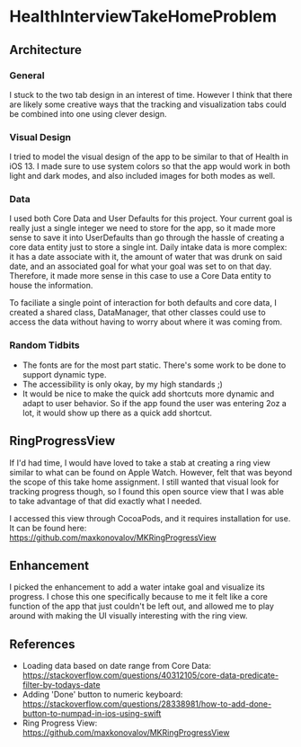 # HealthInterviewTakeHomeProblem

## Architecture

### General
I stuck to the two tab design in an interest of time. However I think that there are likely some creative ways that the tracking and visualization tabs could be combined into one using clever design.

### Visual Design
I tried to model the visual design of the app to be similar to that of Health in iOS 13. I made sure to use system colors so that the app would work in both light and dark modes, and also included images for both modes as well.

### Data
I used both Core Data and User Defaults for this project. Your current goal is really just a single integer we need to store for the app, so it made more sense to save it into UserDefaults than go through the hassle of creating a core data entity just to store a single int. Daily intake data is more complex: it has a date associate with it, the amount of water that was drunk on said date, and an associated goal for what your goal was set to on that day. Therefore, it made more sense in this case to use a Core Data entity to house the information.

To faciliate a single point of interaction for both defaults and core data, I created a shared class, DataManager, that other classes could use to access the data without having to worry about where it was coming from.

### Random Tidbits
* The fonts are for the most part static. There's some work to be done to support dynamic type.
* The accessibility is only okay, by my high standards ;)
* It would be nice to make the quick add shortcuts more dynamic and adapt to user behavior. So if the app found the user was entering 2oz a lot, it would show up there as a quick add shortcut.

## RingProgressView

If I'd had time, I would have loved to take a stab at creating a ring view similar to what can be found on Apple Watch. However, felt that was beyond the scope of this take home assignment. I still wanted that visual look for tracking progress though, so I found this open source view that I was able to take advantage of that did exactly what I needed.

I accessed this view through CocoaPods, and it requires installation for use. It can be found here: https://github.com/maxkonovalov/MKRingProgressView

## Enhancement

I picked the enhancement to add a water intake goal and visualize its progress. I chose this one specifically because to me it felt like a core function of the app that just couldn't be left out, and allowed me to play around with making the UI visually interesting with the ring view.

## References
* Loading data based on date range from Core Data: https://stackoverflow.com/questions/40312105/core-data-predicate-filter-by-todays-date
* Adding 'Done' button to numeric keyboard: https://stackoverflow.com/questions/28338981/how-to-add-done-button-to-numpad-in-ios-using-swift
* Ring Progress View: https://github.com/maxkonovalov/MKRingProgressView

